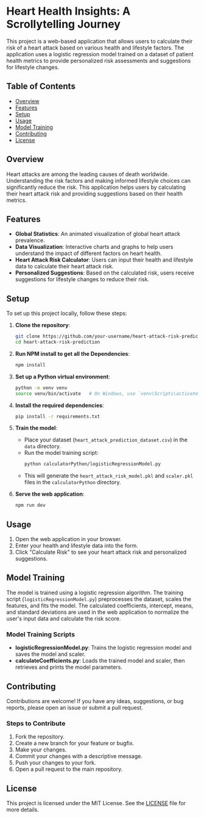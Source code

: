 # Heart Health Insights: A Scrollytelling Journey

This project is a web-based application that allows users to calculate their risk of a heart attack based on various health and lifestyle factors. The application uses a logistic regression model trained on a dataset of patient health metrics to provide personalized risk assessments and suggestions for lifestyle changes.

## Table of Contents
- [Overview](#overview)
- [Features](#features)
- [Setup](#setup)
- [Usage](#usage)
- [Model Training](#model-training)
- [Contributing](#contributing)
- [License](#license)

## Overview
Heart attacks are among the leading causes of death worldwide. Understanding the risk factors and making informed lifestyle choices can significantly reduce the risk. This application helps users by calculating their heart attack risk and providing suggestions based on their health metrics.

## Features
- **Global Statistics**: An animated visualization of global heart attack prevalence.
- **Data Visualization**: Interactive charts and graphs to help users understand the impact of different factors on heart health.
- **Heart Attack Risk Calculator**: Users can input their health and lifestyle data to calculate their heart attack risk.
- **Personalized Suggestions**: Based on the calculated risk, users receive suggestions for lifestyle changes to reduce their risk.

## Setup
To set up this project locally, follow these steps:

1. **Clone the repository**:
   ```bash
   git clone https://github.com/your-username/heart-attack-risk-prediction.git
   cd heart-attack-risk-prediction
   ```

2. **Run NPM install to get all the Dependencies**:
   ```bash
   npm install
   ```

2. **Set up a Python virtual environment**:
   ```bash
   python -m venv venv
   source venv/bin/activate   # On Windows, use `venv\Scripts\activate`
   ```

3. **Install the required dependencies**:
   ```bash
   pip install -r requirements.txt
   ```

4. **Train the model**:
   - Place your dataset (`heart_attack_prediction_dataset.csv`) in the `data` directory.
   - Run the model training script:
     ```bash
     python calculatorPython/logisticRegressionModel.py
     ```
   - This will generate the `heart_attack_risk_model.pkl` and `scaler.pkl` files in the `calculatorPython` directory.

5. **Serve the web application**:
   ```bash
   npm run dev
   ```

## Usage
1. Open the web application in your browser.
2. Enter your health and lifestyle data into the form.
3. Click "Calculate Risk" to see your heart attack risk and personalized suggestions.

## Model Training
The model is trained using a logistic regression algorithm. The training script (`logisticRegressionModel.py`) preprocesses the dataset, scales the features, and fits the model. The calculated coefficients, intercept, means, and standard deviations are used in the web application to normalize the user's input data and calculate the risk score.

### Model Training Scripts
- **logisticRegressionModel.py**: Trains the logistic regression model and saves the model and scaler.
- **calculateCoefficients.py**: Loads the trained model and scaler, then retrieves and prints the model parameters.

## Contributing
Contributions are welcome! If you have any ideas, suggestions, or bug reports, please open an issue or submit a pull request.

### Steps to Contribute
1. Fork the repository.
2. Create a new branch for your feature or bugfix.
3. Make your changes.
4. Commit your changes with a descriptive message.
5. Push your changes to your fork.
6. Open a pull request to the main repository.

## License
This project is licensed under the MIT License. See the [LICENSE](LICENSE) file for more details.
